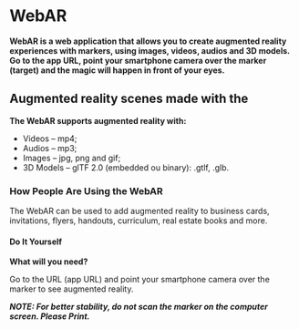 # WebAR
**WebAR is a web application that allows you to create augmented reality experiences with markers, using images, videos, audios and 3D models. Go to the app URL, point your smartphone camera over the marker (target) and the magic will happen in front of your eyes.**

## Augmented reality scenes made with the 
**The WebAR supports augmented reality with:**
* Videos – mp4;
* Audios – mp3;
* Images – jpg, png and gif;
* 3D Models – glTF 2.0 (embedded ou binary): .gtlf, .glb.

### How People Are Using the WebAR
The WebAR can be used to add augmented reality to business cards, invitations, flyers, handouts, curriculum, real estate books and more.

#### Do It Yourself
**What will you need?**

Go to the URL (app URL) and point your smartphone camera over the marker to see augmented reality.

***NOTE: For better stability, do not scan the marker on the computer screen. Please Print.***
